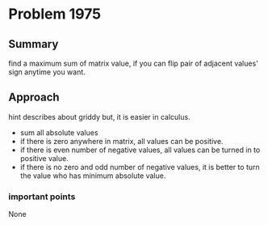 # Problem 1975
## Summary
find a maximum sum of matrix value, if you can flip pair of adjacent values' sign anytime you want.

## Approach
hint describes about griddy but, it is easier in calculus.

- sum all absolute values
- if there is zero anywhere in matrix, all values can be positive.
- if there is even number of negative values, all values can be turned in to positive value.
- if there is no zero and odd number of negative values, it is better to turn the value who has minimum absolute value.

### important points
None
